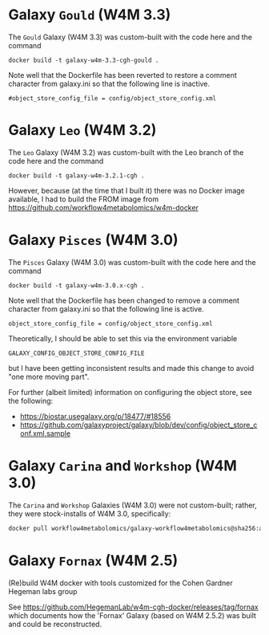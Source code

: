 # Galaxy `Gould` (W4M 3.3)

The `Gould` Galaxy (W4M 3.3) was custom-built with the code here and the command

```docker build -t galaxy-w4m-3.3-cgh-gould .```

Note well that the Dockerfile has been reverted to restore a comment character from galaxy.ini so that the following line is inactive.
```
#object_store_config_file = config/object_store_config.xml
```


# Galaxy `Leo` (W4M 3.2)

The `Leo` Galaxy (W4M 3.2) was custom-built with the Leo branch of the code here and the command

```docker build -t galaxy-w4m-3.2.1-cgh .```

However, because (at the time that I built it) there was no Docker image available, I had to build the FROM image from https://github.com/workflow4metabolomics/w4m-docker


# Galaxy `Pisces` (W4M 3.0)

The `Pisces` Galaxy (W4M 3.0) was custom-built with the code here and the command

```docker build -t galaxy-w4m-3.0.x-cgh .```

Note well that the Dockerfile has been changed to remove a comment character from galaxy.ini so that the following line is active.

```
object_store_config_file = config/object_store_config.xml
```

Theoretically, I should be able to set this via the environment variable
```
GALAXY_CONFIG_OBJECT_STORE_CONFIG_FILE
```
but I have been getting inconsistent results and made this change to avoid "one more moving part".

For further (albeit limited) information on configuring the object store, see the following:

* https://biostar.usegalaxy.org/p/18477/#18556
* https://github.com/galaxyproject/galaxy/blob/dev/config/object_store_conf.xml.sample


# Galaxy `Carina` and `Workshop` (W4M 3.0)

The `Carina` and `Workshop` Galaxies (W4M 3.0) were not custom-built; rather, they were stock-installs of W4M 3.0, specifically:
```bash
docker pull workflow4metabolomics/galaxy-workflow4metabolomics@sha256:a6ff8ecd87a90d7717e58edff355e504355085ed1f8195f722169f2fcb229360
```


# Galaxy `Fornax` (W4M 2.5)

(Re)build W4M docker with tools customized for the Cohen Gardner Hegeman labs group

See https://github.com/HegemanLab/w4m-cgh-docker/releases/tag/fornax which documents how the 'Fornax' Galaxy (based on W4M 2.5.2) was built and could be reconstructed.
